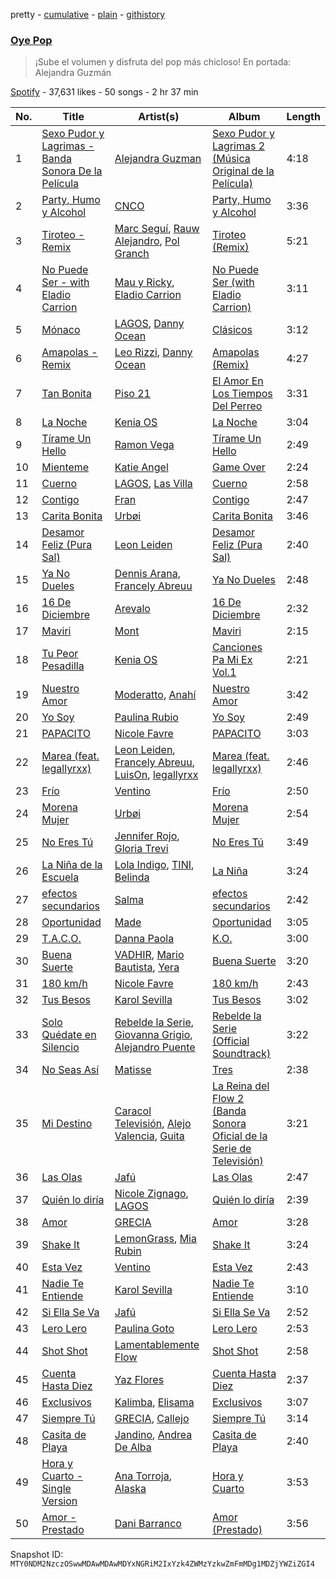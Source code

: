 pretty - [cumulative](/playlists/cumulative/37i9dQZF1DX92MLsP3K1fI.md) - [plain](/playlists/plain/37i9dQZF1DX92MLsP3K1fI) - [githistory](https://github.githistory.xyz/mackorone/spotify-playlist-archive/blob/main/playlists/plain/37i9dQZF1DX92MLsP3K1fI)

### [Oye Pop](https://open.spotify.com/playlist/37i9dQZF1DX92MLsP3K1fI)

> ¡Sube el volumen y disfruta del pop más chicloso! En portada: Alejandra Guzmán

[Spotify](https://open.spotify.com/user/spotify) - 37,631 likes - 50 songs - 2 hr 37 min

| No. | Title | Artist(s) | Album | Length |
|---|---|---|---|---|
| 1 | [Sexo Pudor y Lagrimas \- Banda Sonora De la Película](https://open.spotify.com/track/42MW4FhAIvSZLmzTk40SkM) | [Alejandra Guzman](https://open.spotify.com/artist/7Hf9AwMO37bSdxHb0FBGmO) | [Sexo Pudor y Lagrimas 2 \(Música Original de la Película\)](https://open.spotify.com/album/021XWHKRxVNQmCP9B0g1qu) | 4:18 |
| 2 | [Party, Humo y Alcohol](https://open.spotify.com/track/4PsWkgvetxEeApf3RBHDbV) | [CNCO](https://open.spotify.com/artist/0eecdvMrqBftK0M1VKhaF4) | [Party, Humo y Alcohol](https://open.spotify.com/album/21rWMBXCHKtTwBKG8NlTzc) | 3:36 |
| 3 | [Tiroteo \- Remix](https://open.spotify.com/track/4OwhwvKESFtuu06dTgct7i) | [Marc Seguí](https://open.spotify.com/artist/5FQ8tBUtIamA2hRtatrYUF), [Rauw Alejandro](https://open.spotify.com/artist/1mcTU81TzQhprhouKaTkpq), [Pol Granch](https://open.spotify.com/artist/1aMt4A5jrQHxDYyC7rXgV0) | [Tiroteo \(Remix\)](https://open.spotify.com/album/2Ke07jWpOWaNVYpNMmXt7C) | 5:21 |
| 4 | [No Puede Ser \- with Eladio Carrion](https://open.spotify.com/track/6X1zhbLzOH4Pw5ip4MTnM1) | [Mau y Ricky](https://open.spotify.com/artist/2wkoKEfS6dXwThbyTnZWFU), [Eladio Carrion](https://open.spotify.com/artist/5XJDexmWFLWOkjOEjOVX3e) | [No Puede Ser \(with Eladio Carrion\)](https://open.spotify.com/album/3P9QEsyg5GJC7Im8XEUtTP) | 3:11 |
| 5 | [Mónaco](https://open.spotify.com/track/3HgvO4B5LLmdPOT2d8cSZd) | [LAGOS](https://open.spotify.com/artist/7uQ1D2NNHs5cUL3CLKRbia), [Danny Ocean](https://open.spotify.com/artist/5H1nN1SzW0qNeUEZvuXjAj) | [Clásicos](https://open.spotify.com/album/0t8H6Wc8P63LO0zj7kwZuj) | 3:12 |
| 6 | [Amapolas \- Remix](https://open.spotify.com/track/44QxiGlmeSpF8boud04Rkc) | [Leo Rizzi](https://open.spotify.com/artist/2281RSmb2cN6knnt0Iarb2), [Danny Ocean](https://open.spotify.com/artist/5H1nN1SzW0qNeUEZvuXjAj) | [Amapolas \(Remix\)](https://open.spotify.com/album/1vgLiqD7LfGkuymUPdAB2U) | 4:27 |
| 7 | [Tan Bonita](https://open.spotify.com/track/6mm3K0yWp6uzfOMuipM9Zh) | [Piso 21](https://open.spotify.com/artist/4bw2Am3p9ji3mYsXNXtQcd) | [El Amor En Los Tiempos Del Perreo](https://open.spotify.com/album/4ARUAVQnIDB02yVO8uvaJE) | 3:31 |
| 8 | [La Noche](https://open.spotify.com/track/16alCAQtM9TPU6FUexEUnh) | [Kenia OS](https://open.spotify.com/artist/31VFEohvhOUKrtAONEBhMG) | [La Noche](https://open.spotify.com/album/4LZmupArVMH708EjwPECO3) | 3:04 |
| 9 | [Tírame Un Hello](https://open.spotify.com/track/3QaVdI6ZgQ3d4VJOscCH1s) | [Ramon Vega](https://open.spotify.com/artist/4Yjh4PZFED9Z5OJmqRPOOP) | [Tírame Un Hello](https://open.spotify.com/album/5TMEMbki3PdX1SnjaxZP1g) | 2:49 |
| 10 | [Mienteme](https://open.spotify.com/track/1FRXYqJfNWcNCsuvsAPtHa) | [Katie Angel](https://open.spotify.com/artist/0yLrby88zlSxFax5EMnTGf) | [Game Over](https://open.spotify.com/album/1WI4WQY8cAYwofWkmqyZm9) | 2:24 |
| 11 | [Cuerno](https://open.spotify.com/track/7FEAc7tO7oaQ6Q1zzoz7eD) | [LAGOS](https://open.spotify.com/artist/7uQ1D2NNHs5cUL3CLKRbia), [Las Villa](https://open.spotify.com/artist/0sXJRmgbjbq6Q5uu4W1wDM) | [Cuerno](https://open.spotify.com/album/058TOwhFmaaxyTTilf5XJD) | 2:58 |
| 12 | [Contigo](https://open.spotify.com/track/5Hb3UidmAF1veAx2vhQ2kr) | [Fran](https://open.spotify.com/artist/3iDRCnCdwM5oi2F2HWBiLn) | [Contigo](https://open.spotify.com/album/6XrfQ9Sip8eC6X7yQ90PxH) | 2:47 |
| 13 | [Carita Bonita](https://open.spotify.com/track/3a9LFom8qDQ7g4akARwnlR) | [Urbøi](https://open.spotify.com/artist/4THv7qQa82UNW5DTtEqNOy) | [Carita Bonita](https://open.spotify.com/album/5I7oeqHswqi53Sejh3TQNd) | 3:46 |
| 14 | [Desamor Feliz \(Pura Sal\)](https://open.spotify.com/track/1zXfyjLOsTOvYdkGlXprWE) | [Leon Leiden](https://open.spotify.com/artist/1h3ucVy2E3Feh5LGO7agfW) | [Desamor Feliz \(Pura Sal\)](https://open.spotify.com/album/7sF2hlKgjWhBNMd66wu1T8) | 2:40 |
| 15 | [Ya No Dueles](https://open.spotify.com/track/1CVaF9hZmlZWSDMM6tFdb3) | [Dennis Arana](https://open.spotify.com/artist/091aVX0Jur4ClmN1k1VJVw), [Francely Abreuu](https://open.spotify.com/artist/5RLbaO6vu3wyo06gAMxAQh) | [Ya No Dueles](https://open.spotify.com/album/4MuZgMI05gSqTVkDXDsL7S) | 2:48 |
| 16 | [16 De Diciembre](https://open.spotify.com/track/4WJ57xmxSOGghPfnv3EGHg) | [Arevalo](https://open.spotify.com/artist/66q4aUeE6L8715QQ2yD68G) | [16 De Diciembre](https://open.spotify.com/album/7MQsMNuLurwpFogz1oBTu9) | 2:32 |
| 17 | [Maviri](https://open.spotify.com/track/2KbDqOveWc2vInJ4QiSeuX) | [Mont](https://open.spotify.com/artist/41gFAk6ZyYdt7Q1Ir4cbH0) | [Maviri](https://open.spotify.com/album/5w3ksWCecm2QnMYDsOKeJd) | 2:15 |
| 18 | [Tu Peor Pesadilla](https://open.spotify.com/track/7MpETJHfn7B0kLiJtkSgvL) | [Kenia OS](https://open.spotify.com/artist/31VFEohvhOUKrtAONEBhMG) | [Canciones Pa Mi Ex Vol.1](https://open.spotify.com/album/7iBIAxWWW0WhKnFnhHBfNh) | 2:21 |
| 19 | [Nuestro Amor](https://open.spotify.com/track/4pVU2WuPxcJGwj4qLt1jwg) | [Moderatto](https://open.spotify.com/artist/5XsWrYhwadPBjW20qYbdZg), [Anahí](https://open.spotify.com/artist/0TeVa4xdLB8vdzjsvKH6Ri) | [Nuestro Amor](https://open.spotify.com/album/6RpfB6bVBvtoroyzFNFRCp) | 3:42 |
| 20 | [Yo Soy](https://open.spotify.com/track/35GAgahp5pdRfL5eq5b81i) | [Paulina Rubio](https://open.spotify.com/artist/1d6dwipPrsFSJVmFTTdFSS) | [Yo Soy](https://open.spotify.com/album/4oz9KbvSo3SQOhHITyYhT2) | 2:49 |
| 21 | [PAPACITO](https://open.spotify.com/track/4ZhaXqKoJS8pImREt0PfmZ) | [Nicole Favre](https://open.spotify.com/artist/6CxqJ4K3JEBR1fz2lQJNN1) | [PAPACITO](https://open.spotify.com/album/3iaITn4LTpLei5OnIHDZ2E) | 3:03 |
| 22 | [Marea \(feat\. legallyrxx\)](https://open.spotify.com/track/63ZPI191Myh2F8GpzW14q1) | [Leon Leiden](https://open.spotify.com/artist/1h3ucVy2E3Feh5LGO7agfW), [Francely Abreuu](https://open.spotify.com/artist/5RLbaO6vu3wyo06gAMxAQh), [LuisOn](https://open.spotify.com/artist/2PpwJIa82Jd0CVT1IKgTGs), [legallyrxx](https://open.spotify.com/artist/4CairTbnNW5l8GxiRIzsZ3) | [Marea \(feat\. legallyrxx\)](https://open.spotify.com/album/11ZztgTrgbcz4TA64WxQ6R) | 2:46 |
| 23 | [Frío](https://open.spotify.com/track/1p9vRub1lRUQDdFNxzJfCu) | [Ventino](https://open.spotify.com/artist/1G89WXRVVAEjU4VIwgg6XD) | [Frío](https://open.spotify.com/album/52fZOIMpznnGr5pwXm2aMA) | 2:50 |
| 24 | [Morena Mujer](https://open.spotify.com/track/3nqD2zEi8WQlI2gUzsGDtm) | [Urbøi](https://open.spotify.com/artist/4THv7qQa82UNW5DTtEqNOy) | [Morena Mujer](https://open.spotify.com/album/52Enkie6zGmASAECzepRp1) | 2:54 |
| 25 | [No Eres Tú](https://open.spotify.com/track/4GStP9aSm7eAR6Q2ltRlum) | [Jennifer Rojo](https://open.spotify.com/artist/0SMyQijONSkk6q5UseJXEN), [Gloria Trevi](https://open.spotify.com/artist/1Db5GsIoVWYktPoD2nnPZZ) | [No Eres Tú](https://open.spotify.com/album/6mid7zTX6Ba7MabucYA6zN) | 3:49 |
| 26 | [La Niña de la Escuela](https://open.spotify.com/track/1g4cZvi0nLeeIycd0Rkljj) | [Lola Indigo](https://open.spotify.com/artist/3bvfu2KAve4lPHrhEFDZna), [TINI](https://open.spotify.com/artist/7vXDAI8JwjW531ouMGbfcp), [Belinda](https://open.spotify.com/artist/5LeiVcEnsZcwc133TUhJNW) | [La Niña](https://open.spotify.com/album/1hFRQRNjiMSWgH5xyEiVme) | 3:24 |
| 27 | [efectos secundarios](https://open.spotify.com/track/7E8tm3aTajBw9a3CkjfuBD) | [Salma](https://open.spotify.com/artist/5kT96PWNMl0164QMytMqc0) | [efectos secundarios](https://open.spotify.com/album/7sUapRkZsZTV4sBVxlcfpT) | 2:42 |
| 28 | [Oportunidad](https://open.spotify.com/track/6wzdMhX1spHmcZiMfQcA7R) | [Made](https://open.spotify.com/artist/5yHZluiOoBTPf6QyT0LzY6) | [Oportunidad](https://open.spotify.com/album/7Gyf6o9zasu7KqfQPmy9pf) | 3:05 |
| 29 | [T.A.C.O.](https://open.spotify.com/track/3BtvZuzvNbN7OIaUsWIM5M) | [Danna Paola](https://open.spotify.com/artist/5xSx2FM8mQnrfgM1QsHniB) | [K.O.](https://open.spotify.com/album/5y5Qud31YIPnxbVjzojvmK) | 3:00 |
| 30 | [Buena Suerte](https://open.spotify.com/track/45lw7issmJHMkPrrm2voTA) | [VADHIR](https://open.spotify.com/artist/6JYq1icPMmdJ9jxyXDOieP), [Mario Bautista](https://open.spotify.com/artist/0AspLZGQkP38yddNoD0pLn), [Yera](https://open.spotify.com/artist/1vrahybrKylgwkjhbmOz94) | [Buena Suerte](https://open.spotify.com/album/74fYwjYPrKgQwMZxQzFuTZ) | 3:20 |
| 31 | [180 km/h](https://open.spotify.com/track/2HPpMmhV0pekb9FnH7VnAY) | [Nicole Favre](https://open.spotify.com/artist/6CxqJ4K3JEBR1fz2lQJNN1) | [180 km/h](https://open.spotify.com/album/3mJHsaye3UADQIKwZxKXhZ) | 2:43 |
| 32 | [Tus Besos](https://open.spotify.com/track/7DKWBbMHCnf7l3j1ujHRNN) | [Karol Sevilla](https://open.spotify.com/artist/6aBoKzSTjuIi0sY69XHLk3) | [Tus Besos](https://open.spotify.com/album/5S9MvHxcWp1l7fwhxm0r42) | 3:02 |
| 33 | [Solo Quédate en Silencio](https://open.spotify.com/track/5tHlx87NpprW9FXF1jweH5) | [Rebelde la Serie](https://open.spotify.com/artist/0Hz6D1XGiSH9nOPjUlDWrj), [Giovanna Grigio](https://open.spotify.com/artist/3xp09DOSzWRRJlxzWzomrh), [Alejandro Puente](https://open.spotify.com/artist/2ekFBWXVFLI1uzH9AMj3Lg) | [Rebelde la Serie \(Official Soundtrack\)](https://open.spotify.com/album/0D6P1mugyeO1RGyeCEzabS) | 3:22 |
| 34 | [No Seas Así](https://open.spotify.com/track/502dC2IZ0seREbTF6OhBOQ) | [Matisse](https://open.spotify.com/artist/77aLk6J8ofnVxa1eXK9jiU) | [Tres](https://open.spotify.com/album/0dpI4KeBTPdazVzW1paxqh) | 2:38 |
| 35 | [Mi Destino](https://open.spotify.com/track/33ghys6pfpQBc5aiChHlzV) | [Caracol Televisión](https://open.spotify.com/artist/6Rk6tAhO16QKZZtYFrHMbm), [Alejo Valencia](https://open.spotify.com/artist/1TUyZTjkJZFFvGdXYW1zLj), [Guita](https://open.spotify.com/artist/0LEqiMyg7tH6JV2afcxyVd) | [La Reina del Flow 2 \(Banda Sonora Oficial de la Serie de Televisión\)](https://open.spotify.com/album/7FIXzHY9IPsbFGK50aAoc5) | 3:21 |
| 36 | [Las Olas](https://open.spotify.com/track/14fD8g1pDkKe2c4RCz5wcs) | [Jafú](https://open.spotify.com/artist/30xVFd5hiy33d6mrczbNzZ) | [Las Olas](https://open.spotify.com/album/2yiZJFl14NnysGLAFTt1CI) | 2:47 |
| 37 | [Quién lo diría](https://open.spotify.com/track/1l8QKeG1hH5nF5zpJWEBsR) | [Nicole Zignago](https://open.spotify.com/artist/1SflmlTg1rQ6pTBQ1CbWEP), [LAGOS](https://open.spotify.com/artist/7uQ1D2NNHs5cUL3CLKRbia) | [Quién lo diría](https://open.spotify.com/album/4PVhiDn8mvSj3aEAwz2ByX) | 2:39 |
| 38 | [Amor](https://open.spotify.com/track/6vmhP1NKDIFT79gpz7Anzl) | [GRECIA](https://open.spotify.com/artist/38R1cYS63phBu2ZIsOinxw) | [Amor](https://open.spotify.com/album/2jQGUeH9mo2nA0e1fWOjSE) | 3:28 |
| 39 | [Shake It](https://open.spotify.com/track/2dRtUEV3LSBP3RjmYbSRof) | [LemonGrass](https://open.spotify.com/artist/0988g1pgIlWAKBVf3DQ7db), [Mia Rubin](https://open.spotify.com/artist/5VDLfzakHXjOYeai6w9jDq) | [Shake It](https://open.spotify.com/album/4tnVkc0GEYYJWxGH0nMDho) | 3:24 |
| 40 | [Esta Vez](https://open.spotify.com/track/59TY6qwu9lY4HRHM1oDGiv) | [Ventino](https://open.spotify.com/artist/1G89WXRVVAEjU4VIwgg6XD) | [Esta Vez](https://open.spotify.com/album/4gpvDutq90VNgBZx63Xu4i) | 2:43 |
| 41 | [Nadie Te Entiende](https://open.spotify.com/track/3UMJzfw9Fq4gXnrJ0eCdM1) | [Karol Sevilla](https://open.spotify.com/artist/6aBoKzSTjuIi0sY69XHLk3) | [Nadie Te Entiende](https://open.spotify.com/album/6PdWbSpwcrtKxbDmOG0pzA) | 3:10 |
| 42 | [Si Ella Se Va](https://open.spotify.com/track/2GvFANHYc9Nckxu4OQHDOf) | [Jafú](https://open.spotify.com/artist/30xVFd5hiy33d6mrczbNzZ) | [Si Ella Se Va](https://open.spotify.com/album/6xKegFA0uFcks5W2dTWgrE) | 2:52 |
| 43 | [Lero Lero](https://open.spotify.com/track/1cWFqqulhCa9AwJ4JLkKxo) | [Paulina Goto](https://open.spotify.com/artist/3gkRQ3dXFUtmi9kFdjXB2y) | [Lero Lero](https://open.spotify.com/album/3iKh5bekOIZxq1VNkuSsdG) | 2:53 |
| 44 | [Shot Shot](https://open.spotify.com/track/1T9uhHXZspigDRS10mzBmt) | [Lamentablemente Flow](https://open.spotify.com/artist/5b6Hl206aXLFcGUPx7DLSk) | [Shot Shot](https://open.spotify.com/album/5I0GqHbj7MEGF0RRd5haZF) | 2:58 |
| 45 | [Cuenta Hasta Diez](https://open.spotify.com/track/2hLPflU1zfDDnOUEkxNEQQ) | [Yaz Flores](https://open.spotify.com/artist/1lMvmt7aLyqJ54gNQSrW9i) | [Cuenta Hasta Diez](https://open.spotify.com/album/5ilpxKVdFtf4K3niLom1oN) | 2:37 |
| 46 | [Exclusivos](https://open.spotify.com/track/53NibtEaqljnpqjTRh3oNQ) | [Kalimba](https://open.spotify.com/artist/4RjamFQJNT8nVbTKXJDJgv), [Elisama](https://open.spotify.com/artist/2G5sbmIkoE8hZpNdXHHhrU) | [Exclusivos](https://open.spotify.com/album/0fh4TVwLVCFHpzlt777dpy) | 3:07 |
| 47 | [Siempre Tú](https://open.spotify.com/track/6LUouQmwcFQQgjkL4jsxUh) | [GRECIA](https://open.spotify.com/artist/38R1cYS63phBu2ZIsOinxw), [Callejo](https://open.spotify.com/artist/3uYSSIZzcfieOd4qFmB551) | [Siempre Tú](https://open.spotify.com/album/3ipgL8vCJtnSTJl8irREqr) | 3:14 |
| 48 | [Casita de Playa](https://open.spotify.com/track/1c7GIhlw4PW1jTrw8k9nXf) | [Jandino](https://open.spotify.com/artist/5DKfH8yCVyfYdQz9Bwh7jo), [Andrea De Alba](https://open.spotify.com/artist/6wQLASgP9pSMLcN23D63VI) | [Casita de Playa](https://open.spotify.com/album/6v9IAHBYv4CK174qQl5UZh) | 2:40 |
| 49 | [Hora y Cuarto \- Single Version](https://open.spotify.com/track/2pqRUZyX7LOC2FgoawYtG8) | [Ana Torroja](https://open.spotify.com/artist/5YekZn3GGnPIURNA6RG124), [Alaska](https://open.spotify.com/artist/5ppm4jKbRPVMwuBO3DwnWB) | [Hora y Cuarto](https://open.spotify.com/album/3j8ns8OLszeAGzbem3Ei6C) | 3:53 |
| 50 | [Amor \- Prestado](https://open.spotify.com/track/1aH5VLlp7W3Cy2YMu1PW90) | [Dani Barranco](https://open.spotify.com/artist/39iUw6py1oGdVZ8TMWepc6) | [Amor \(Prestado\)](https://open.spotify.com/album/7FC6FljSSt0e4wm9q5HHTA) | 3:56 |

Snapshot ID: `MTY0NDM2NzczOSwwMDAwMDAwMDYxNGRiM2IxYzk4ZWMzYzkwZmFmMDg1MDZjYWZiZGI4`